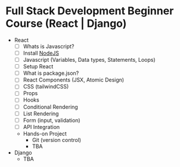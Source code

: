 # Full Stack Development  Beginner Course (React | Django)

- React
  - [ ] Whats is Javascript?
  - [ ] Install [NodeJS](https://nodejs.org/en)
  - [ ] Javascript (Variables, Data types, Statements, Loops)
  - [ ] Setup React
  - [ ] What is package.json?
  - [ ] React Components (JSX, Atomic Design)
  - [ ] CSS (tailwindCSS)
  - [ ] Props
  - [ ] Hooks
  - [ ] Conditional Rendering
  - [ ] List Rendering
  - [ ] Form (input, validation)
  - [ ] API Integration
  - Hands-on Project
    - Git (version control)
    - TBA
- Django
  - TBA
